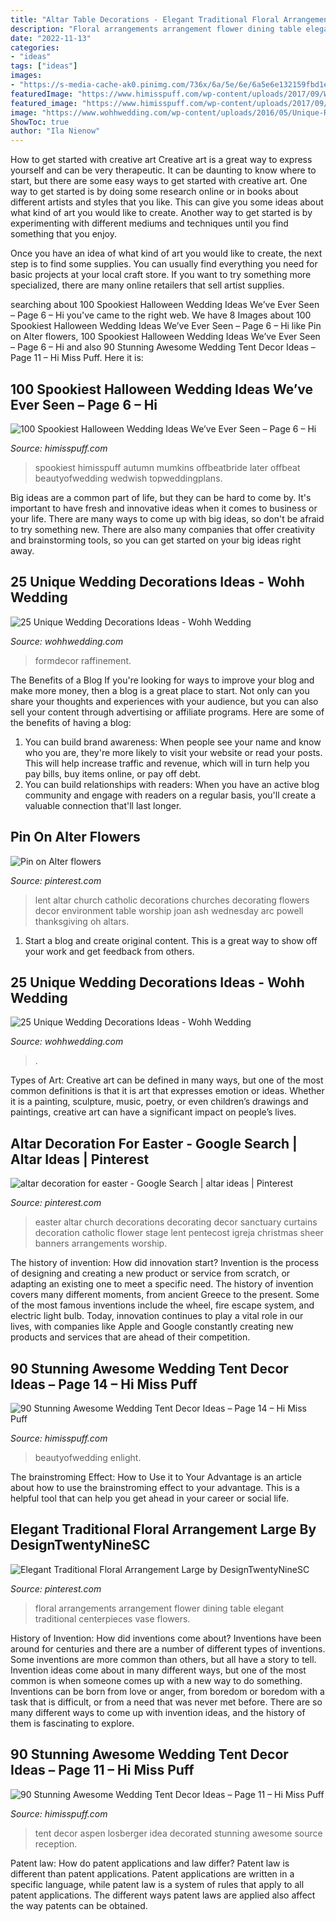 ```yaml
---
title: "Altar Table Decorations - Elegant Traditional Floral Arrangement Large By Designtwentyninesc"
description: "Floral arrangements arrangement flower dining table elegant traditional centerpieces vase flowers"
date: "2022-11-13"
categories:
- "ideas"
tags: ["ideas"]
images:
- "https://s-media-cache-ak0.pinimg.com/736x/6a/5e/6e/6a5e6e132159fbd1e92a4a7d1771a39a.jpg"
featuredImage: "https://www.himisspuff.com/wp-content/uploads/2017/09/Wedding-tent-decor-idea-27.jpg"
featured_image: "https://www.himisspuff.com/wp-content/uploads/2017/09/Wedding-tent-decor-idea-13.jpg"
image: "https://www.wohhwedding.com/wp-content/uploads/2016/05/Unique-Rose-Petals-Wedding-Ceremony-Aisle-Decorations.jpg"
ShowToc: true
author: "Ila Nienow"
---
```



How to get started with creative art
Creative art is a great way to express yourself and can be very therapeutic. It can be daunting to know where to start, but there are some easy ways to get started with creative art.
One way to get started is by doing some research online or in books about different artists and styles that you like. This can give you some ideas about what kind of art you would like to create. Another way to get started is by experimenting with different mediums and techniques until you find something that you enjoy.

Once you have an idea of what kind of art you would like to create, the next step is to find some supplies. You can usually find everything you need for basic projects at your local craft store. If you want to try something more specialized, there are many online retailers that sell artist supplies.

	

		
searching about 100 Spookiest Halloween Wedding Ideas We’ve Ever Seen – Page 6 – Hi you've came to the right web. We have 8 Images about 100 Spookiest Halloween Wedding Ideas We’ve Ever Seen – Page 6 – Hi like Pin on Alter flowers, 100 Spookiest Halloween Wedding Ideas We’ve Ever Seen – Page 6 – Hi and also 90 Stunning Awesome Wedding Tent Decor Ideas – Page 11 – Hi Miss Puff. Here it is:
		
    
## 100 Spookiest Halloween Wedding Ideas We’ve Ever Seen – Page 6 – Hi

<img loading=lazy src="https://www.himisspuff.com/wp-content/uploads/2016/07/Halloween-Fall-wedding-altar.jpg" onerror="this.onerror=null;this.src='https://tse4.mm.bing.net/th?id=OIP.FdfaGoZ6PdXZAuMVoUTxAgHaLH&amp;pid=15.1';" alt="100 Spookiest Halloween Wedding Ideas We’ve Ever Seen – Page 6 – Hi">

_Source: himisspuff.com_

>spookiest himisspuff autumn mumkins offbeatbride later offbeat beautyofwedding wedwish topweddingplans. 

	

Big ideas are a common part of life, but they can be hard to come by. It's important to have fresh and innovative ideas when it comes to business or your life. There are many ways to come up with big ideas, so don't be afraid to try something new. There are also many companies that offer creativity and brainstorming tools, so you can get started on your big ideas right away.

    
## 25 Unique Wedding Decorations Ideas - Wohh Wedding

<img loading=lazy src="https://www.wohhwedding.com/wp-content/uploads/2016/05/Unique-Rose-Petals-Wedding-Ceremony-Aisle-Decorations.jpg" onerror="this.onerror=null;this.src='https://tse3.mm.bing.net/th?id=OIP.CBMiDanfEIEVIT8-A4Z-9QHaL-&amp;pid=15.1';" alt="25 Unique Wedding Decorations Ideas - Wohh Wedding">

_Source: wohhwedding.com_

>formdecor raffinement. 

	

The Benefits of a Blog
If you're looking for ways to improve your blog and make more money, then a blog is a great place to start. Not only can you share your thoughts and experiences with your audience, but you can also sell your content through advertising or affiliate programs. Here are some of the benefits of having a blog: 
1) You can build brand awareness: When people see your name and know who you are, they're more likely to visit your website or read your posts. This will help increase traffic and revenue, which will in turn help you pay bills, buy items online, or pay off debt. 
2) You can build relationships with readers: When you have an active blog community and engage with readers on a regular basis, you'll create a valuable connection that'll last longer.

    
## Pin On Alter Flowers

<img loading=lazy src="https://i.pinimg.com/736x/04/ac/91/04ac911913a3a6ac88b6b5dff6ecb752.jpg" onerror="this.onerror=null;this.src='https://tse1.mm.bing.net/th?id=OIP.RVuStGTLx3lKc-4rwSi7VgHaJ3&amp;pid=15.1';" alt="Pin on Alter flowers">

_Source: pinterest.com_

>lent altar church catholic decorations churches decorating flowers decor environment table worship joan ash wednesday arc powell thanksgiving oh altars. 

	

1. Start a blog and create original content. This is a great way to show off your work and get feedback from others.

    
## 25 Unique Wedding Decorations Ideas - Wohh Wedding

<img loading=lazy src="https://www.wohhwedding.com/wp-content/uploads/2016/05/Unique-Fall-Wedding-Centerpieces-Decorations.jpg" onerror="this.onerror=null;this.src='https://tse4.mm.bing.net/th?id=OIP.DYNnPzbE0D6mW41anqAtDAHaLI&amp;pid=15.1';" alt="25 Unique Wedding Decorations Ideas - Wohh Wedding">

_Source: wohhwedding.com_

>. 

	

Types of Art:
Creative art can be defined in many ways, but one of the most common definitions is that it is art that expresses emotion or ideas. Whether it is a painting, sculpture, music, poetry, or even children’s drawings and paintings, creative art can have a significant impact on people’s lives.

    
## Altar Decoration For Easter - Google Search | Altar Ideas | Pinterest

<img loading=lazy src="https://s-media-cache-ak0.pinimg.com/736x/6a/5e/6e/6a5e6e132159fbd1e92a4a7d1771a39a.jpg" onerror="this.onerror=null;this.src='https://tse4.mm.bing.net/th?id=OIP.dnEnwpNsucz4qDwoP4hKcgHaMY&amp;pid=15.1';" alt="altar decoration for easter - Google Search | altar ideas | Pinterest">

_Source: pinterest.com_

>easter altar church decorations decorating decor sanctuary curtains decoration catholic flower stage lent pentecost igreja christmas sheer banners arrangements worship. 

	

The history of invention: How did innovation start?
Invention is the process of designing and creating a new product or service from scratch, or adapting an existing one to meet a specific need. The history of invention covers many different moments, from ancient Greece to the present. Some of the most famous inventions include the wheel, fire escape system, and electric light bulb. Today, innovation continues to play a vital role in our lives, with companies like Apple and Google constantly creating new products and services that are ahead of their competition.

    
## 90 Stunning Awesome Wedding Tent Decor Ideas – Page 14 – Hi Miss Puff

<img loading=lazy src="https://www.himisspuff.com/wp-content/uploads/2017/09/Wedding-tent-decor-idea-13.jpg" onerror="this.onerror=null;this.src='https://tse4.mm.bing.net/th?id=OIP.DQ5hW8J7aItDYQUWg7By-AHaLH&amp;pid=15.1';" alt="90 Stunning Awesome Wedding Tent Decor Ideas – Page 14 – Hi Miss Puff">

_Source: himisspuff.com_

>beautyofwedding enlight. 

	

The brainstroming Effect: How to Use it to Your Advantage is an article about how to use the brainstroming effect to your advantage. This is a helpful tool that can help you get ahead in your career or social life.

    
## Elegant Traditional Floral Arrangement Large By DesignTwentyNineSC

<img loading=lazy src="https://i.pinimg.com/736x/75/50/dc/7550dc96fd88ee711a68291e2cf4deda--th-anniversary-floral-arrangements.jpg" onerror="this.onerror=null;this.src='https://tse3.mm.bing.net/th?id=OIP.-_0DMv7Gr7pUC270RzCeMwHaNK&amp;pid=15.1';" alt="Elegant Traditional Floral Arrangement Large by DesignTwentyNineSC">

_Source: pinterest.com_

>floral arrangements arrangement flower dining table elegant traditional centerpieces vase flowers. 

	

History of Invention: How did inventions come about?
Inventions have been around for centuries and there are a number of different types of inventions. Some inventions are more common than others, but all have a story to tell. Invention ideas come about in many different ways, but one of the most common is when someone comes up with a new way to do something. Inventions can be born from love or anger, from boredom or boredom with a task that is difficult, or from a need that was never met before. There are so many different ways to come up with invention ideas, and the history of them is fascinating to explore.

    
## 90 Stunning Awesome Wedding Tent Decor Ideas – Page 11 – Hi Miss Puff

<img loading=lazy src="https://www.himisspuff.com/wp-content/uploads/2017/09/Wedding-tent-decor-idea-27.jpg" onerror="this.onerror=null;this.src='https://tse3.mm.bing.net/th?id=OIP.M0MKzSliK8ePmklGY7qR9QHaLH&amp;pid=15.1';" alt="90 Stunning Awesome Wedding Tent Decor Ideas – Page 11 – Hi Miss Puff">

_Source: himisspuff.com_

>tent decor aspen losberger idea decorated stunning awesome source reception. 

	

Patent law: How do patent applications and law differ?
Patent law is different than patent applications. Patent applications are written in a specific language, while patent law is a system of rules that apply to all patent applications. The different ways patent laws are applied also affect the way patents can be obtained.

